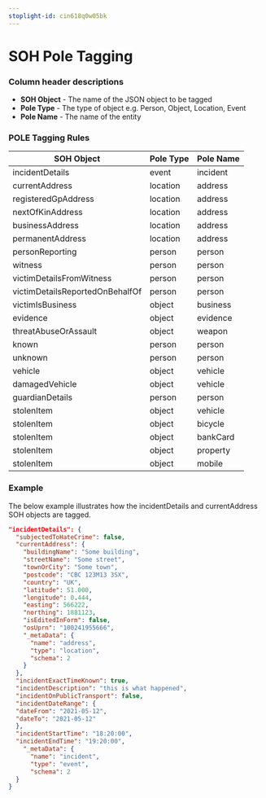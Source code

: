 ```yaml
---
stoplight-id: cin618q0w05bk
---
```


# SOH Pole Tagging

### Column header descriptions
- **SOH Object** - The name of the JSON object to be tagged
- **Pole Type** - The type of object e.g. Person, Object, Location, Event
- **Pole Name** - The name of the entity

### POLE Tagging Rules

SOH Object | Pole Type | Pole Name
---------|----------|---------
 incidentDetails | event | incident
 currentAddress | location | address
 registeredGpAddress | location | address
 nextOfKinAddress | location | address
 businessAddress | location | address
 permanentAddress | location | address
 personReporting | person | person 
 witness | person | person 
 victimDetailsFromWitness | person | person 
 victimDetailsReportedOnBehalfOf | person | person 
 victimIsBusiness | object | business  
 evidence | object | evidence  
 threatAbuseOrAssault | object | weapon 
 known | person | person  
 unknown | person | person
 vehicle | object | vehicle
 damagedVehicle | object | vehicle
 guardianDetails | person | person
 stolenItem | object | vehicle   
 stolenItem | object | bicycle  
 stolenItem | object | bankCard  
 stolenItem | object | property  
 stolenItem | object | mobile  
 
 ### Example

The below example illustrates how the incidentDetails and currentAddress SOH objects are tagged.

```json
"incidentDetails": {
  "subjectedToHateCrime": false,
  "currentAddress": {
    "buildingName": "Some building",
    "streetName": "Some street",
    "townOrCity": "Some town",
    "postcode": "CBC 123M13 3SX",
    "country": "UK",
    "latitude": 51.000,
    "longitude": 0.444,
    "easting": 566222,
    "northing": 1881123,
    "isEditedInForm": false,
    "osUprn": "100241955666",
    "_metaData": {
      "name": "address",
      "type": "location",
      "schema": 2
    }
  },
  "incidentExactTimeKnown": true,
  "incidentDescription": "this is what happened",
  "incidentOnPublicTransport": false,
  "incidentDateRange": {
  "dateFrom": "2021-05-12",
  "dateTo": "2021-05-12"
  },
  "incidentStartTime": "18:20:00",
  "incidentEndTime": "19:20:00",
    "_metaData": {
      "name": "incident",
      "type": "event",
      "schema": 2
  }
}
```
  
                       